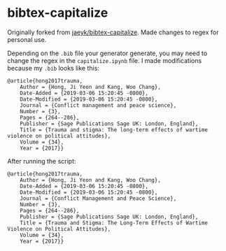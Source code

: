 # bibtex-capitalize
Originally forked from [jaeyk/bibtex-capitalize](https://github.com/jaeyk/bibtex-capitalize). Made changes to regex for personal use.

Depending on the `.bib` file your generator generate, you may need to change the regex in the `capitalize.ipynb` file. I made modifications because my `.bib` looks like this:


```
@article{hong2017trauma,
	Author = {Hong, Ji Yeon and Kang, Woo Chang},
	Date-Added = {2019-03-06 15:20:45 -0800},
	Date-Modified = {2019-03-06 15:20:45 -0800},
	Journal = {Conflict management and peace science},
	Number = {3},
	Pages = {264--286},
	Publisher = {Sage Publications Sage UK: London, England},
	Title = {Trauma and stigma: The long-term effects of wartime violence on political attitudes},
	Volume = {34},
	Year = {2017}}
```
After running the script:

```
@article{hong2017trauma,
	Author = {Hong, Ji Yeon and Kang, Woo Chang},
	Date-Added = {2019-03-06 15:20:45 -0800},
	Date-Modified = {2019-03-06 15:20:45 -0800},
	Journal = {Conflict Management and Peace Science},
	Number = {3},
	Pages = {264--286},
	Publisher = {Sage Publications Sage UK: London, England},
	Title = {Trauma and Stigma: The Long-Term Effects of Wartime Violence on Political Attitudes},
	Volume = {34},
	Year = {2017}}
```
